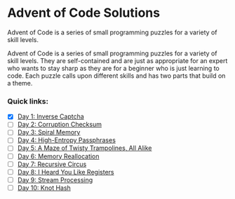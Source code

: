 # Advent of Code Solutions

Advent of Code is a series of small programming puzzles for a variety of skill levels.

Advent of Code is a series of small programming puzzles for a variety of skill levels. They are self-contained and are just as appropriate for an expert who wants to stay sharp as they are for a beginner who is just learning to code. Each puzzle calls upon different skills and has two parts that build on a theme.

### Quick links:

- [x] [Day 1: Inverse Captcha]()
- [ ] [Day 2: Corruption Checksum]()
- [ ] [Day 3: Spiral Memory]()
- [ ] [Day 4: High-Entropy Passphrases]()
- [ ] [Day 5: A Maze of Twisty Trampolines, All Alike]()
- [ ] [Day 6: Memory Reallocation]()
- [ ] [Day 7: Recursive Circus]()
- [ ] [Day 8: I Heard You Like Registers]()
- [ ] [Day 9: Stream Processing]()
- [ ] [Day 10: Knot Hash]()
